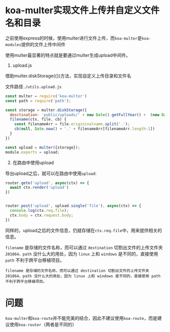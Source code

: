 # koa-multer实现文件上传并自定义文件名和目录

之前使用express的时候，使用multer进行文件上传，而`koa-multer`是`koa-modules`提供的文件上传中间件

使用multer最显著的特点就是要通过multer生成upload中间件。

1. upload.js

借助multer.diskStorage({})方法，实现自定义上传目录和文件名


文件路径`./utils.upload.js`

```js
const multer = require('koa-multer')
const path = require('path');

const storage = multer.diskStorage({
  desctination: 'public/uploads/' + new Date().getFullYear() +  (new Date().getMonth()+1) + new Date().getDate(),
  filename(ctx, file, cb) {
    const filenameArr = file.origininalname.split('.');
    cb(null, Date.now() + '.' + filenameArr[filenameArr.length-1])
  }
})

const upload = multer({storage});
module.exports = upload;
```

2. 在路由中使用upload

导出upload之后，就可以在路由中使用`upload`:

```js
router.gete('upload', async(ctx) => {
  await ctx.render('upload')
})


router.post('upload', upload.single('file'), async(ctx) => {
  console.log(ctx.req.file);
  ctx.body = ctx.request.body;
})
```

同样的，upload之后的文件信息，仍就存储在`ctx.req.file`中，用来提供相关的信息。

`filename` 是存储的文件名称，而可以通过 `destination` 切割出文件的上传文件夹 `201864，path` 没什么大的用处，因为 `linux` 上和 `windows` 是不同的，直接使用 `path` 不利于跨平台移植项目。

```
filename 是存储的文件名称，而可以通过 destination 切割出文件的上传文件夹 201864，path 没什么大的用处，因为 linux 上和 windows 是不同的，直接使用 path 不利于跨平台移植项目。
```
# 问题

`koa-multer`和`koa-route`并不能完美的结合，因此不建议使用`koa-route`，而是建议使用`koa-router`（两者是不同的）


